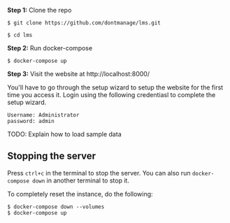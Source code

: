 **Step 1:** Clone the repo

```
$ git clone https://github.com/dontmanage/lms.git

$ cd lms
```

**Step 2:** Run docker-compose

```
$ docker-compose up
```

**Step 3:** Visit the website at http://localhost:8000/

You'll have to go through the setup wizard to setup the website for the first time you access it. Login using the following credentiasl to complete the setup wizard.

```
Username: Administrator
password: admin
```

TODO: Explain how to load sample data

## Stopping the server

Press `ctrl+c` in the terminal to stop the server. You can also run `docker-compose down` in another terminal to stop it.

To completely reset the instance, do the following:

```
$ docker-compose down --volumes
$ docker-compose up
```
